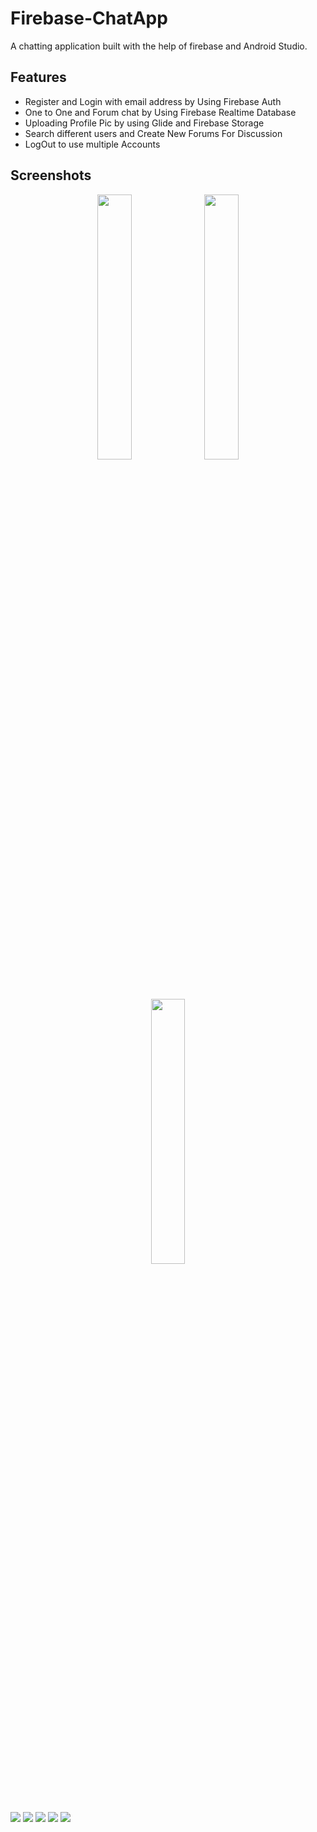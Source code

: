 # Firebase-ChatApp
A chatting application built with the help of firebase and Android Studio.

## Features
* Register and Login with email address by Using Firebase Auth
* One to One and Forum chat by Using Firebase Realtime Database
* Uploading Profile Pic by using Glide and Firebase Storage
* Search different users and Create New Forums For Discussion
* LogOut to use multiple Accounts

## Screenshots

<p align="center" width="100%">
    <img width="33%" src="snaps/register.jpg"> 
    <img width="33%" src="login.jpg"> 
    <img width="33%" src="users.jpg"> 
</p>

![](snaps/OneToOne.jpg)
![](snaps/forums.jpg)
![](snaps/JavaForum.jpg)
![](snaps/Functionality.jpg)
![](snaps/Profile.jpg)